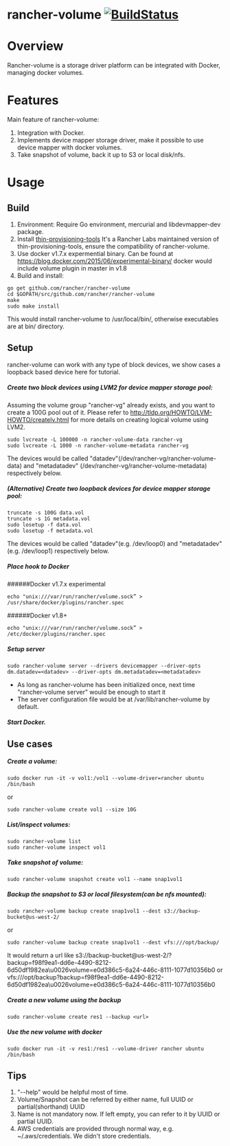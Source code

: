 # rancher-volume [![BuildStatus](http://ci.rancher.io/api/badge/github.com/rancher/rancher-volume/status.svg?branch=master)](http://ci.rancher.io/github.com/rancher/rancher-volume)

# Overview
Rancher-volume is a storage driver platform can be integrated with Docker,
managing docker volumes.

# Features
Main feature of rancher-volume:
1. Integration with Docker.
2. Implements device mapper storage driver, make it possible to use device
   mapper with docker volumes.
3. Take snapshot of volume, back it up to S3 or local disk/nfs.

# Usage

## Build

1. Environment: Require Go environment, mercurial and libdevmapper-dev package.
2. Install [thin-provisioning-tools](https://github.com/rancher/thin-provisioning-tools.git)
   It's a Rancher Labs maintained version of thin-provisioning-tools, ensure
the compatibility of rancher-volume.
3. Use docker v1.7.x expermential binary. Can be found at https://blog.docker.com/2015/06/experimental-binary/
   docker would include volume plugin in master in v1.8
4. Build and install:
```
go get github.com/rancher/rancher-volume
cd $GOPATH/src/github.com/rancher/rancher-volume
make
sudo make install
```
This would install rancher-volume to /usr/local/bin/, otherwise executables are
at bin/ directory.

## Setup

rancher-volume can work with any type of block devices, we show cases a loopback
based device here for tutorial.

##### Create two block devices using LVM2 for device mapper storage pool:
Assuming the volume group "rancher-vg" already exists, and you want to create a 100G pool out of it. Please refer to http://tldp.org/HOWTO/LVM-HOWTO/createlv.html for more details on creating logical volume using LVM2.
```
sudo lvcreate -L 100000 -n rancher-volume-data rancher-vg
sudo lvcreate -L 1000 -n rancher-volume-metadata rancher-vg
```
The devices would be called "datadev"(/dev/rancher-vg/rancher-volume-data) and "metadatadev" (/dev/rancher-vg/rancher-volume-metadata) respectively below.

##### (Alternative) Create two loopback devices for device mapper storage pool:
```
truncate -s 100G data.vol
truncate -s 1G metadata.vol
sudo losetup -f data.vol
sudo losetup -f metadata.vol
```
The devices would be called "datadev"(e.g. /dev/loop0) and "metadatadev" (e.g. /dev/loop1) respectively below.

##### Place hook to Docker

######Docker v1.7.x experimental
```
echo "unix:///var/run/rancher/volume.sock” > /usr/share/docker/plugins/rancher.spec
```

######Docker v1.8+
```
echo "unix:///var/run/rancher/volume.sock” > /etc/docker/plugins/rancher.spec
```

##### Setup server
```
sudo rancher-volume server --drivers devicemapper --driver-opts dm.datadev=<datadev> --driver-opts dm.metadatadev=<metadatadev>
```
* As long as rancher-volume has been initialized once, next time "rancher-volume server" would be enough to start it
* The server configuration file would be at /var/lib/rancher-volume by default.

##### Start Docker.

## Use cases
##### Create a volume:
```
sudo docker run -it -v vol1:/vol1 --volume-driver=rancher ubuntu /bin/bash
```
or
```
sudo rancher-volume create vol1 --size 10G
```

##### List/inspect volumes:
```
sudo rancher-volume list
sudo rancher-volume inspect vol1
```

##### Take snapshot of volume:
```
sudo rancher-volume snapshot create vol1 --name snap1vol1
```

##### Backup the snapshot to S3 or local filesystem(can be nfs mounted):
```
sudo rancher-volume backup create snap1vol1 --dest s3://backup-bucket@us-west-2/
```
or
```
sudo rancher-volume backup create snap1vol1 --dest vfs:///opt/backup/
```
It would return a url like s3://backup-bucket@us-west-2/?backup=f98f9ea1-dd6e-4490-8212-6d50df1982ea\u0026volume=e0d386c5-6a24-446c-8111-1077d10356b0
or vfs:///opt/backup?backup=f98f9ea1-dd6e-4490-8212-6d50df1982ea\u0026volume=e0d386c5-6a24-446c-8111-1077d10356b0

##### Create a new volume using the backup
```
sudo rancher-volume create res1 --backup <url>
```

##### Use the new volume with docker
```
sudo docker run -it -v res1:/res1 --volume-driver rancher ubuntu /bin/bash
```

## Tips
1. "--help" would be helpful most of time.
2. Volume/Snapshot can be referred by either name, full UUID or partial(shorthand) UUID
3. Name is not mandatory now. If left empty, you can refer to it by UUID or partial UUID.
4. AWS credentials are provided through normal way, e.g. ~/.aws/credentials. We didn't store credentials.
